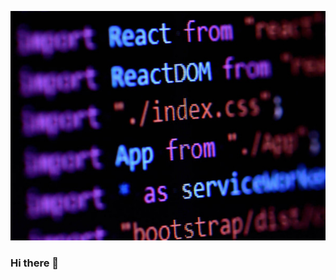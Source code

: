 ![Cover](https://github.com/SebPARMENTIER/SebPARMENTIER/blob/main/img/depositphotos_386618152-stock-photo-close-up-of-react-javascript.jpg)

### Hi there 👋

<!--
**SebPARMENTIER/SebPARMENTIER** is a ✨ _special_ ✨ repository because its `README.md` (this file) appears on your GitHub profile.

Here are some ideas to get you started:

- 🔭 I’m currently working on ...
- 🌱 I’m currently learning ...
- 👯 I’m looking to collaborate on ...
- 🤔 I’m looking for help with ...
- 💬 Ask me about ...
- 📫 How to reach me: ...
- 😄 Pronouns: ...
- ⚡ Fun fact: ...
-->
